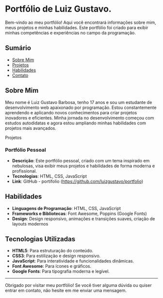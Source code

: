 # Portfólio de Luiz Gustavo.

Bem-vindo ao meu portfólio! Aqui você encontrará informações sobre mim, meus projetos e minhas habilidades. Este portfólio foi criado para exibir minhas competências e experiências no campo da programação.

## Sumário

- [Sobre Mim](#sobre-mim)
- [Projetos](#projetos)
- [Habilidades](#habilidades)
- [Contato](#contato)

## Sobre Mim

Meu nome é Luiz Gustavo Barbosa, tenho 17 anos e sou um estudante de desenvolvimento web apaixonado por programação. Estou constantemente aprendendo e aplicando novos conhecimentos para criar projetos inovadores e eficientes. Minha jornada no desenvolvimento começou com estudos autodidatas e agora estou ampliando minhas habilidades com projetos mais avançados.

Projetos

### Portfólio Pessoal

- **Descrição**: Este portfólio pessoal, criado com um tema inspirado em nebulosas, visa exibir meus projetos e habilidades de forma moderna e profissional.
- **Tecnologias**: HTML, CSS, JavaScript
- **Link**: GitHub - portifolio (https://github.com/luizgustavo/portfolio)

## Habilidades

- **Linguagens de Programação**: HTML, CSS, JavaScript
- **Frameworks e Bibliotecas**: Font Awesome, Poppins (Google Fonts)
- **Design**: Design responsivo, animações e transições suaves, criação de layouts modernos

## Tecnologias Utilizadas

- **HTML5**: Para estruturação do conteúdo.
- **CSS3**: Para estilização e design responsivo.
- **JavaScript**: Para interatividade e funcionalidades dinâmicas.
- **Font Awesome**: Para ícones e gráficos.
- **Google Fonts**: Para tipografia moderna e legível.

---

Obrigado por visitar meu portfólio! Se você tiver alguma dúvida ou quiser entrar em contato, não hesite em me enviar uma mensagem.
